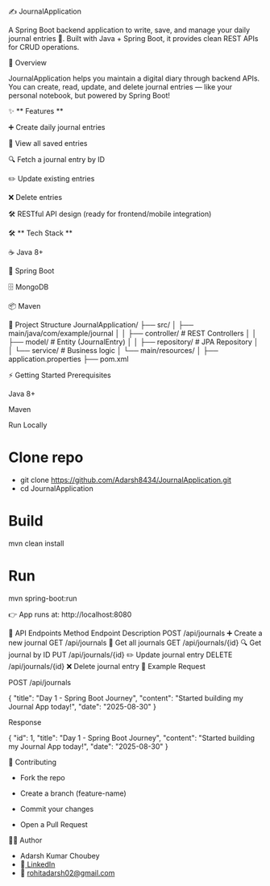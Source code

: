 ✍️ JournalApplication

A Spring Boot backend application to write, save, and manage your daily journal entries 📝.
Built with Java + Spring Boot, it provides clean REST APIs for CRUD operations.

🚀 Overview

JournalApplication helps you maintain a digital diary through backend APIs.
You can create, read, update, and delete journal entries — like your personal notebook, but powered by Spring Boot!

✨ ** Features **

➕ Create daily journal entries

📜 View all saved entries

🔍 Fetch a journal entry by ID

✏️ Update existing entries

❌ Delete entries



🛠 RESTful API design (ready for frontend/mobile integration)

🛠 ** Tech Stack **

☕ Java 8+

🌱 Spring Boot

🗄️ MongoDB 

📦 Maven

📂 Project Structure
JournalApplication/
├── src/
│   ├── main/java/com/example/journal
│   │   ├── controller/       # REST Controllers
│   │   ├── model/            # Entity (JournalEntry)
│   │   ├── repository/       # JPA Repository
│   │   └── service/          # Business logic
│   └── main/resources/
│       ├── application.properties
├── pom.xml

⚡ Getting Started
Prerequisites

Java 8+

Maven

Run Locally
# Clone repo
- git clone https://github.com/Adarsh8434/JournalApplication.git
- cd JournalApplication

# Build
mvn clean install

# Run
mvn spring-boot:run


👉 App runs at: http://localhost:8080

📖 API Endpoints
Method	Endpoint	Description
POST	/api/journals	➕ Create a new journal
GET	/api/journals	📜 Get all journals
GET	/api/journals/{id}	🔍 Get journal by ID
PUT	/api/journals/{id}	✏️ Update journal entry
DELETE	/api/journals/{id}	❌ Delete journal entry
📝 Example Request

POST /api/journals

{
  "title": "Day 1 - Spring Boot Journey",
  "content": "Started building my Journal App today!",
  "date": "2025-08-30"
}


Response

{
  "id": 1,
  "title": "Day 1 - Spring Boot Journey",
  "content": "Started building my Journal App today!",
  "date": "2025-08-30"
}


🤝 Contributing

- Fork the repo

- Create a branch (feature-name)

- Commit your changes

- Open a Pull Request
  
🧑‍💻 Author

- Adarsh Kumar Choubey
- 🔗[ LinkedIn](https://www.linkedin.com/in/adarshku/)
- 📧 rohitadarsh02@gmail.com
